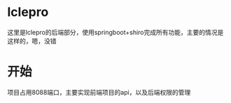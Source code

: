 # lclepro
这里是lclepro的后端部分，使用springboot+shiro完成所有功能，主要的情况是这样的，嗯，没错
# 开始
项目占用8088端口，主要实现前端项目的api，以及后端权限的管理
